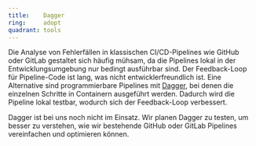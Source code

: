 ```yaml
---
title:    Dagger  
ring:     adopt  
quadrant: tools
---
```


Die Analyse von Fehlerfällen in klassischen CI/CD-Pipelines wie GitHub oder GitLab gestaltet sich häufig mühsam, da die Pipelines lokal in der Entwicklungsumgebung nur bedingt ausführbar sind. Der Feedback-Loop für Pipeline-Code ist lang, was nicht entwicklerfreundlich ist. Eine Alternative sind programmierbare Pipelines mit [Dagger][dagger], bei denen die einzelnen Schritte in Containern ausgeführt werden. Dadurch wird die Pipeline lokal testbar, wodurch sich der Feedback-Loop verbessert.

Dagger ist bei uns noch nicht im Einsatz. Wir planen Dagger zu testen, um besser zu verstehen, wie wir bestehende GitHub oder GitLab Pipelines vereinfachen und optimieren können.

[dagger]: https://dagger.io
